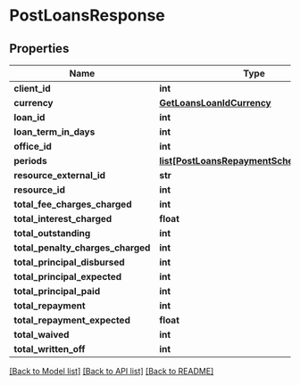 # PostLoansResponse

## Properties
Name | Type | Description | Notes
------------ | ------------- | ------------- | -------------
**client_id** | **int** |  | [optional] 
**currency** | [**GetLoansLoanIdCurrency**](GetLoansLoanIdCurrency.md) |  | [optional] 
**loan_id** | **int** |  | [optional] 
**loan_term_in_days** | **int** |  | [optional] 
**office_id** | **int** |  | [optional] 
**periods** | [**list[PostLoansRepaymentSchedulePeriods]**](PostLoansRepaymentSchedulePeriods.md) |  | [optional] 
**resource_external_id** | **str** |  | [optional] 
**resource_id** | **int** |  | [optional] 
**total_fee_charges_charged** | **int** |  | [optional] 
**total_interest_charged** | **float** |  | [optional] 
**total_outstanding** | **int** |  | [optional] 
**total_penalty_charges_charged** | **int** |  | [optional] 
**total_principal_disbursed** | **int** |  | [optional] 
**total_principal_expected** | **int** |  | [optional] 
**total_principal_paid** | **int** |  | [optional] 
**total_repayment** | **int** |  | [optional] 
**total_repayment_expected** | **float** |  | [optional] 
**total_waived** | **int** |  | [optional] 
**total_written_off** | **int** |  | [optional] 

[[Back to Model list]](../README.md#documentation-for-models) [[Back to API list]](../README.md#documentation-for-api-endpoints) [[Back to README]](../README.md)

